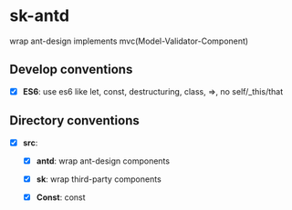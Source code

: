 # sk-antd
wrap ant-design implements mvc(Model-Validator-Component)

## Develop conventions
- [x] **ES6**: use es6 like let, const, destructuring, class, =>, no self/_this/that

## Directory conventions
- [x] **src**: 
  - [x] **antd**: wrap ant-design components
  - [x] **sk**: wrap third-party components
  - [x] **Const**: const
    
